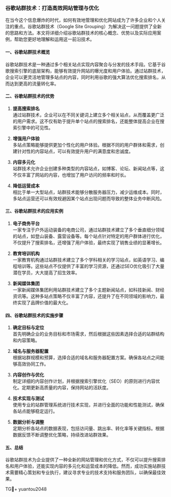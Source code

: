 ### 谷歌站群技术：打造高效网站管理与优化

在当今这个信息爆炸的时代，如何有效地管理和优化网站成为了许多企业和个人关注的重点。谷歌站群技术（Google Site Grouping）为解决这一问题提供了全新的思路和方法。本文将详细介绍谷歌站群技术的核心概念、优势以及实际应用案例，帮助您更好地理解和运用这一前沿技术。

#### 一、谷歌站群技术概览

谷歌站群技术是一种通过多个相关站点实现内容聚合与分发的技术手段。它基于谷歌搜索引擎的底层架构，能够有效提升网站的曝光度和用户体验。通过站群技术，企业可以更灵活地管理多站点的内容，同时利用谷歌的强大算法优化搜索排名，从而达到更高的流量转化率。

#### 二、谷歌站群技术的优势

1. **提高搜索排名**  
   通过站群技术，企业可以在不同关键词上建立多个相关站点，从而覆盖更广泛的用户需求。这不仅有助于提升单个站点的搜索排名，还能整体提高企业在搜索引擎中的可见性。

2. **增强用户体验**  
   多站点策略能够提供更加个性化的用户体验。根据不同的用户群体和需求，创建针对性的内容站点，可以有效提升用户的满意度和忠诚度。

3. **内容多元化**  
   站群技术允许企业创建多种类型的内容站点，如博客、论坛、新闻站点等，这不仅丰富了网站的内容，也增加了用户访问的频率和时长。

4. **降低运营成本**  
   相比于单一大型站点，站群技术能够分散服务器压力，减少运维成本。同时，多站点运营还可以有效规避因某个站点出现问题而导致的整体业务中断风险。

#### 三、谷歌站群技术的应用实例

1. **电子商务平台**  
   一家专注于户外运动装备的电商公司，通过站群技术建立了多个垂直细分领域的站点，如登山装备、露营设备等。每个站点针对特定的用户群体进行优化，不仅提升了搜索排名，还增强了用户体验，最终实现了销售业绩的显著增长。

2. **教育培训机构**  
   一家教育机构通过站群技术建立了多个学科相关的学习站点，如英语学习、编程培训等。这些站点不仅提供了丰富的学习资源，还通过SEO优化吸引了大量潜在学员，大大提高了招生效率。

3. **新闻媒体集团**  
   一家新闻媒体集团利用站群技术建立了多个主题新闻站点，如科技新闻、财经资讯等。这种多站点策略不仅丰富了内容，还提升了在不同领域的影响力，最终实现了品牌价值的最大化。

#### 四、谷歌站群技术的实施步骤

1. **确定目标与定位**  
   首先明确企业的业务目标和市场需求，然后根据这些因素选择合适的站群结构和内容策略。

2. **域名与服务器配置**  
   根据站群规模和预算，选择合适的域名和服务器配置方案。确保各站点之间能够高效协同工作。

3. **内容创作与优化**  
   制定详细的内容创作计划，并根据搜索引擎优化（SEO）的原则进行内容优化。定期更新高质量的内容，保持网站的活跃度。

4. **技术实现与测试**  
   使用专业的站群管理系统进行技术实现，并进行全面的功能和性能测试，确保各站点能够稳定运行。

5. **数据分析与调整**  
   定期分析各站点的数据表现，包括访问量、跳出率、转化率等关键指标。根据数据反馈不断调整优化策略，持续改进站群效果。

#### 五、总结

谷歌站群技术为企业提供了一种全新的网站管理和优化方式，不仅可以提升搜索排名和用户体验，还能实现内容的多元化和运营成本的降低。然而，成功实施站群技术需要精心策划和专业执行，建议寻求专业的技术支持和服务团队，以确保最佳效果。

TG💪+ yuantou2048